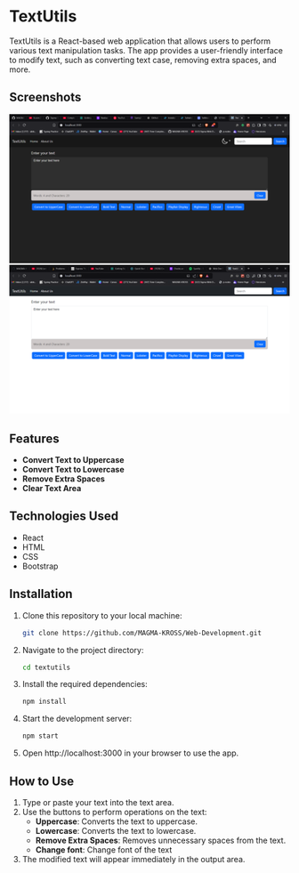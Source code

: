 # TextUtils

TextUtils is a React-based web application that allows users to perform various text manipulation tasks. The app provides a user-friendly interface to modify text, such as converting text case, removing extra spaces, and more.

## Screenshots  
![Screenshot 1](screenshot1.png)   
![Screenshot 2](screenshot2.png)

## Features

- **Convert Text to Uppercase**
- **Convert Text to Lowercase**
- **Remove Extra Spaces**
- **Clear Text Area**

## Technologies Used

- React
- HTML
- CSS
- Bootstrap

## Installation

1. Clone this repository to your local machine:
   ```bash
   git clone https://github.com/MAGMA-KROSS/Web-Development.git
   
2. Navigate to the project directory:
   ```bash
   cd textutils

3. Install the required dependencies:
   ```bash
   npm install

4. Start the development server:
   ```bash
   npm start

5. Open http://localhost:3000 in your browser to use the app.

## How to Use
1. Type or paste your text into the text area.
2. Use the buttons to perform operations on the text:
    - **Uppercase**: Converts the text to uppercase.
    - **Lowercase**: Converts the text to lowercase.
    - **Remove Extra Spaces**: Removes unnecessary spaces from the text.
    - **Change font**: Change font of the text
3. The modified text will appear immediately in the output area.
